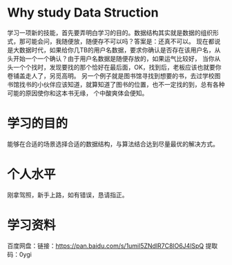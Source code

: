 # Why study Data Struction
  学习一项新的技能，首先要弄明白学习的目的。数据结构其实就是数据的组织形式，那可能会问，我随便放，随便存不可以吗？答案是：还真不可以。 
  现在都说是大数据时代，如果给你几TB的用户名数据，要求你确认是否存在该用户名，从头开始一个一个确认？由于用户名数据是随便存放的，如果运气比较好，
  当你从头一个个找时，发现要找的那个恰好在最后面，OK，找到后，老板应该也就要你卷铺盖走人了，另觅高明。
  另一个例子就是图书馆寻找到想要的书，去过学校图书馆找书的小伙伴应该知道，就算知道了图书的位置，也不一定找的到，总有各种可能的原因使你和这本书无缘，
  个中酸爽体会便知。
 # 学习的目的
   能够在合适的场景选择合适的数据结构，与算法结合达到尽量最优的解决方式。
 # 个人水平
刚拿驾照，新手上路，如有错误，恳请指正。

# 学习资料
百度网盘：链接：https://pan.baidu.com/s/1umil5ZNdlR7C8lO6J4lSpQ 
提取码：0ygi 

